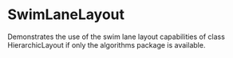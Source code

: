# SwimLaneLayout

Demonstrates the use of the swim lane layout capabilities of class HierarchicLayout
	if only the algorithms package is available.
